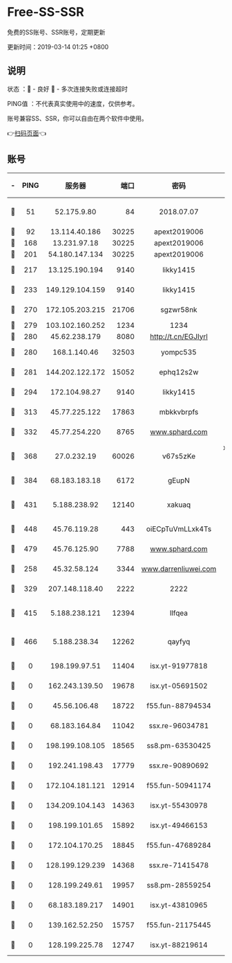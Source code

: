# Free-SS-SSR

免费的SS账号、SSR账号，定期更新

更新时间：2019-03-14 01:25 +0800

## 说明

状态     ：🙂 - 良好 🙁 - 多次连接失败或连接超时

PING值   ：不代表真实使用中的速度，仅供参考。

账号兼容SS、SSR，你可以自由在两个软件中使用。

👉[扫码页面](https://liesauer.github.io/Free-SS-SSR/)👈

## 账号

|-|PING|服务器|端口|密码|加密方式|区域|
|:----:|:----:|:-----:|-----:|:----:|:----:|:----:|
|🙂|51|52.175.9.80|84|2018.07.07|chacha20-ietf-poly1305|HK|
|🙂|92|13.114.40.186|30225|apext2019006|chacha20|JP|
|🙂|168|13.231.97.18|30225|apext2019006|chacha20|JP|
|🙂|201|54.180.147.134|30225|apext2019006|chacha20|KR|
|🙂|217|13.125.190.194|9140|likky1415|aes-256-cfb|KR|
|🙂|233|149.129.104.159|9140|likky1415|aes-256-cfb|HK|
|🙂|270|172.105.203.215|21706|sgzwr58nk|aes-256-cfb|JP|
|🙂|279|103.102.160.252|1234|1234|rc4-md5|JP|
|🙂|280|45.62.238.179|8080|http://t.cn/EGJIyrl|rc4-md5|CA|
|🙂|280|168.1.140.46|32503|yompc535|aes-256-cfb|AU|
|🙂|281|144.202.122.172|15052|ephq12s2w|aes-256-cfb|US|
|🙂|294|172.104.98.27|9140|likky1415|aes-256-cfb|JP|
|🙂|313|45.77.225.122|17863|mbkkvbrpfs|aes-256-cfb|GB|
|🙂|332|45.77.254.220|8765|www.sphard.com|aes-256-cfb|SG|
|🙂|368|27.0.232.19|60026|v67s5zKe|xchacha20-ietf-poly1305|HK|
|🙂|384|68.183.183.18|6172|gEupN|aes-256-cfb|SG|
|🙂|431|5.188.238.92|12140|xakuaq|chacha20-ietf-poly1305|BR|
|🙂|448|45.76.119.28|443|oiECpTuVmLLxk4Ts|aes-256-cfb|AU|
|🙂|479|45.76.125.90|7788|www.sphard.com|aes-256-cfb|AU|
|🙂|258|45.32.58.124|3344|www.darrenliuwei.com|aes-256-cfb|JP|
|🙂|329|207.148.118.40|2222|2222|aes-256-cfb|SG|
|🙂|415|5.188.238.121|12394|llfqea|chacha20-ietf-poly1305|BR|
|🙁|466|5.188.238.34|12262|qayfyq|chacha20-ietf-poly1305|BR|
|🙁|0|198.199.97.51|11404|isx.yt-91977818|aes-256-cfb|US|
|🙁|0|162.243.139.50|19678|isx.yt-05691502|aes-256-cfb|US|
|🙁|0|45.56.106.48|18722|f55.fun-88794534|aes-256-cfb|US|
|🙁|0|68.183.164.84|11042|ssx.re-96034781|aes-256-cfb|US|
|🙁|0|198.199.108.105|18565|ss8.pm-63530425|aes-256-cfb|US|
|🙁|0|192.241.198.43|17779|ssx.re-90890692|aes-256-cfb|US|
|🙁|0|172.104.181.121|12914|f55.fun-50941174|aes-256-cfb|SG|
|🙁|0|134.209.104.143|14363|isx.yt-55430978|aes-256-cfb|SG|
|🙁|0|198.199.101.65|15892|isx.yt-49466153|aes-256-cfb|US|
|🙁|0|172.104.170.25|18845|f55.fun-47689284|aes-256-cfb|SG|
|🙁|0|128.199.129.239|14368|ssx.re-71415478|aes-256-cfb|SG|
|🙁|0|128.199.249.61|19957|ss8.pm-28559254|aes-256-cfb|SG|
|🙁|0|68.183.189.217|14901|isx.yt-43810965|aes-256-cfb|SG|
|🙁|0|139.162.52.250|15757|f55.fun-21175445|aes-256-cfb|SG|
|🙁|0|128.199.225.78|12747|isx.yt-88219614|aes-256-cfb|SG|
